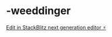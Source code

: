# -weeddinger

[Edit in StackBlitz next generation editor ⚡️](https://stackblitz.com/~/github.com/beck-ganjatechs/-weeddinger)